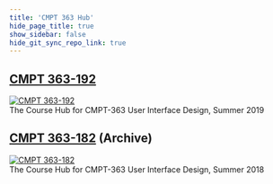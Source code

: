 ```yaml
---
title: 'CMPT 363 Hub'
hide_page_title: true
show_sidebar: false
hide_git_sync_repo_link: true
---
```


## [CMPT 363-192](/192/home)
[![CMPT 363-192](/192/headerimage/4325067780_450ce6b347_o.jpg?cropZoom=1200,300)](/cmpt-363-192/home)  
The Course Hub for CMPT-363 User Interface Design, Summer 2019
<br>
## [CMPT 363-182](/182/home) (Archive)
[![CMPT 363-182](/182/headerimage/daria-nepriakhina-474036-unsplash.jpg?cropZoom=1200,300)](/cmpt-363-182/home)  
The Course Hub for CMPT-363 User Interface Design, Summer 2018
